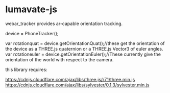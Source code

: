 # lumavate-js


webar_tracker provides ar-capable orientation tracking.


device = PhoneTracker();

var rotationquat = device.getOrientationQuat();//these get the orientation of the device as a THREE.js quaternion or a THREE.js Vector3 of euler angles.
var rotationeuler = device.getOrientationEuler();//These currently give the orientation of the world with respect to the camera.

this library requires:

https://cdnjs.cloudflare.com/ajax/libs/three.js/r71/three.min.js
https://cdnjs.cloudflare.com/ajax/libs/sylvester/0.1.3/sylvester.min.js




